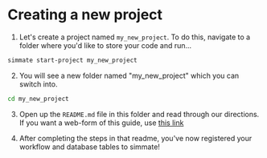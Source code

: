 
# Creating a new project

1. Let's create a project named `my_new_project`. To do this, navigate to a folder where you'd like to store your code and run...
``` bash
simmate start-project my_new_project
```

2. You will see a new folder named "my_new_project" which you can switch into.
``` bash
cd my_new_project
```

3. Open up the `README.md` file in this folder and read through our directions. If you want a web-form of this guide, use [this link](https://github.com/jacksund/simmate/tree/main/src/simmate/configuration/example_project)

4. After completing the steps in that readme, you've now registered your workflow and database tables to simmate!
